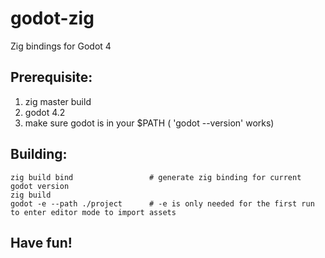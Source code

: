 # godot-zig
Zig bindings for Godot 4

## Prerequisite:
1. zig master build
2. godot 4.2
3. make sure godot is in your $PATH ( 'godot --version' works)

## Building:

```
zig build bind                 # generate zig binding for current godot version
zig build
godot -e --path ./project      # -e is only needed for the first run to enter editor mode to import assets
```

## Have fun!
